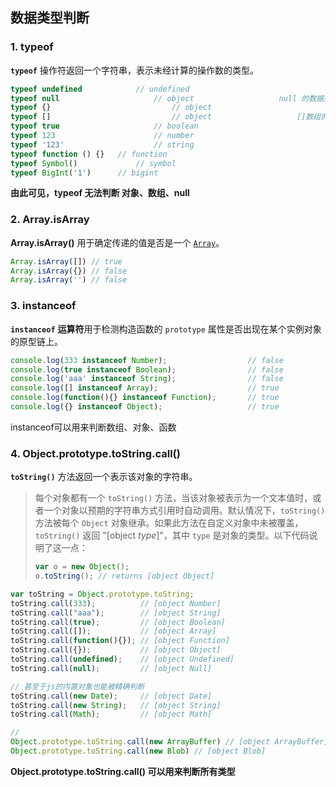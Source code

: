 ## 数据类型判断

### 1. typeof

**`typeof`** 操作符返回一个字符串，表示未经计算的操作数的类型。

```js
typeof undefined 			// undefined
typeof null						// object					null 的数据类型被 typeof 解释为 object
typeof {}							// object
typeof []							// object					[]数组的数据类型在 typeof 中被解释为 object
typeof true						// boolean
typeof 123						// number
typeof '123'					// string
typeof function () {}	// function
typeof Symbol()				// symbol
typeof BigInt('1')		// bigint
```

**由此可见，typeof 无法判断 对象、数组、null**

### 2. Array.isArray

**Array.isArray()** 用于确定传递的值是否是一个 [`Array`](https://developer.mozilla.org/zh-CN/docs/Web/JavaScript/Reference/Global_Objects/Array)。

```js
Array.isArray([]) // true
Array.isArray({}) // false
Array.isArray('') // false
```





### 3. instanceof

**`instanceof`** **运算符**用于检测构造函数的 `prototype` 属性是否出现在某个实例对象的原型链上。

```js
console.log(333 instanceof Number);                  // false
console.log(true instanceof Boolean);                // false 
console.log('aaa' instanceof String);                // false  
console.log([] instanceof Array);                    // true
console.log(function(){} instanceof Function);       // true
console.log({} instanceof Object);                   // true
```

instanceof可以用来判断数组、对象、函数

### 4. Object.prototype.toString.call()

**`toString()`** 方法返回一个表示该对象的字符串。

>每个对象都有一个 `toString()` 方法，当该对象被表示为一个文本值时，或者一个对象以预期的字符串方式引用时自动调用。默认情况下，`toString()` 方法被每个 `Object` 对象继承。如果此方法在自定义对象中未被覆盖，`toString()` 返回 "[object *type*]"，其中 `type` 是对象的类型。以下代码说明了这一点：
>
>```js
>var o = new Object();
>o.toString(); // returns [object Object]
>```

```js
var toString = Object.prototype.toString;
toString.call(333);          // [object Number]
toString.call("aaa");        // [object String]
toString.call(true);         // [object Boolean]
toString.call([]);           // [object Array]
toString.call(function(){}); // [object Function]
toString.call({});           // [object Object]
toString.call(undefined);    // [object Undefined]
toString.call(null);         // [object Null]

// 甚至于js的内置对象也能被精确判断
toString.call(new Date);     // [object Date]
toString.call(new String);   // [object String]
toString.call(Math);         // [object Math]

//
Object.prototype.toString.call(new ArrayBuffer) // [object ArrayBuffer]
Object.prototype.toString.call(new Blob) // [object Blob]
```

**Object.prototype.toString.call() 可以用来判断所有类型**


